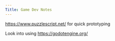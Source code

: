 ```yaml
---
Title: Game Dev Notes
---
```


<https://www.puzzlescript.net/> for quick prototyping

Look into using <https://godotengine.org/>



